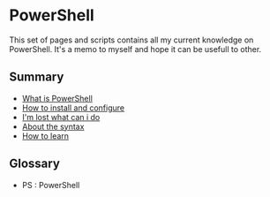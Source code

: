 # PowerShell

This set of pages and scripts contains all my current knowledge on PowerShell. It's a memo to myself and hope it can be usefull to other.

## Summary

 - [What is PowerShell](./course/whatisit.md)
 - [How to install and configure](./course/install.md)
 - [I'm lost what can i do](./course/help.md)
 - [About the syntax](./course/syntax.md)
 - [How to learn](./course/learn.md)

## Glossary

 - PS : PowerShell